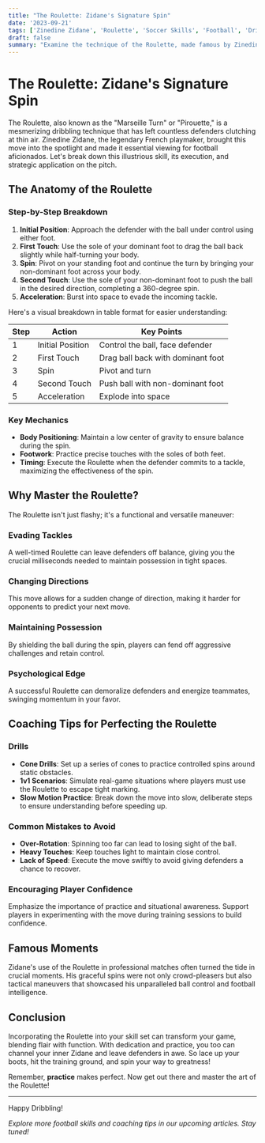 ```yaml
---
title: "The Roulette: Zidane's Signature Spin"
date: '2023-09-21'
tags: ['Zinedine Zidane', 'Roulette', 'Soccer Skills', 'Football', 'Dribbling', 'Possession Play', 'Coaching Tips', 'Player Knowledge', 'Technique']
draft: false
summary: "Examine the technique of the Roulette, made famous by Zinedine Zidane, and how it can be used to evade tackles and maintain possession."
---
```


# The Roulette: Zidane's Signature Spin

The Roulette, also known as the "Marseille Turn" or "Pirouette," is a mesmerizing dribbling technique that has left countless defenders clutching at thin air. Zinedine Zidane, the legendary French playmaker, brought this move into the spotlight and made it essential viewing for football aficionados. Let's break down this illustrious skill, its execution, and strategic application on the pitch.

## The Anatomy of the Roulette

### Step-by-Step Breakdown

1. **Initial Position**: Approach the defender with the ball under control using either foot.
2. **First Touch**: Use the sole of your dominant foot to drag the ball back slightly while half-turning your body.
3. **Spin**: Pivot on your standing foot and continue the turn by bringing your non-dominant foot across your body.
4. **Second Touch**: Use the sole of your non-dominant foot to push the ball in the desired direction, completing a 360-degree spin.
5. **Acceleration**: Burst into space to evade the incoming tackle.

Here's a visual breakdown in table format for easier understanding:

| Step | Action                                         | Key Points                         |
|------|------------------------------------------------|------------------------------------|
| 1    | Initial Position                               | Control the ball, face defender    |
| 2    | First Touch                                    | Drag ball back with dominant foot  |
| 3    | Spin                                           | Pivot and turn                     |
| 4    | Second Touch                                   | Push ball with non-dominant foot   |
| 5    | Acceleration                                   | Explode into space                 |

### Key Mechanics
- **Body Positioning**: Maintain a low center of gravity to ensure balance during the spin.
- **Footwork**: Practice precise touches with the soles of both feet.
- **Timing**: Execute the Roulette when the defender commits to a tackle, maximizing the effectiveness of the spin.

## Why Master the Roulette?

The Roulette isn't just flashy; it's a functional and versatile maneuver:

### Evading Tackles
A well-timed Roulette can leave defenders off balance, giving you the crucial milliseconds needed to maintain possession in tight spaces.

### Changing Directions
This move allows for a sudden change of direction, making it harder for opponents to predict your next move.

### Maintaining Possession
By shielding the ball during the spin, players can fend off aggressive challenges and retain control.

### Psychological Edge
A successful Roulette can demoralize defenders and energize teammates, swinging momentum in your favor.

## Coaching Tips for Perfecting the Roulette

### Drills
- **Cone Drills**: Set up a series of cones to practice controlled spins around static obstacles.
- **1v1 Scenarios**: Simulate real-game situations where players must use the Roulette to escape tight marking.
- **Slow Motion Practice**: Break down the move into slow, deliberate steps to ensure understanding before speeding up.

### Common Mistakes to Avoid
- **Over-Rotation**: Spinning too far can lead to losing sight of the ball.
- **Heavy Touches**: Keep touches light to maintain close control.
- **Lack of Speed**: Execute the move swiftly to avoid giving defenders a chance to recover.

### Encouraging Player Confidence
Emphasize the importance of practice and situational awareness. Support players in experimenting with the move during training sessions to build confidence.

## Famous Moments
Zidane's use of the Roulette in professional matches often turned the tide in crucial moments. His graceful spins were not only crowd-pleasers but also tactical maneuvers that showcased his unparalleled ball control and football intelligence.

## Conclusion

Incorporating the Roulette into your skill set can transform your game, blending flair with function. With dedication and practice, you too can channel your inner Zidane and leave defenders in awe. So lace up your boots, hit the training ground, and spin your way to greatness!

Remember, **practice** makes perfect. Now get out there and master the art of the Roulette!

---

Happy Dribbling!

*Explore more football skills and coaching tips in our upcoming articles. Stay tuned!*
```